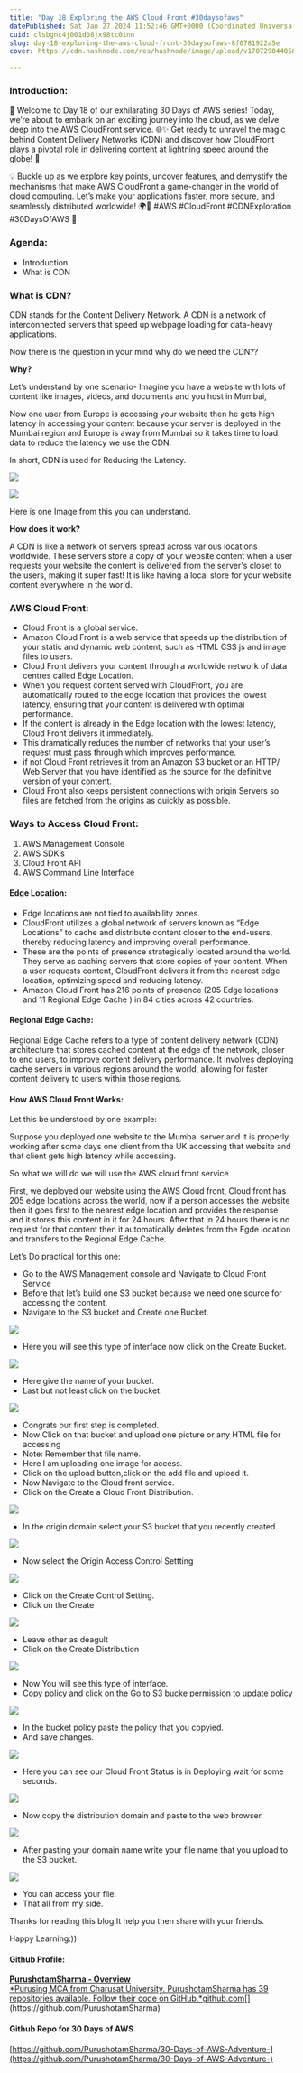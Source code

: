 ```yaml
---
title: "Day 18 Exploring the AWS Cloud Front #30daysofaws"
datePublished: Sat Jan 27 2024 11:52:46 GMT+0000 (Coordinated Universal Time)
cuid: clsbgnc4j001d08jx98tc0inn
slug: day-18-exploring-the-aws-cloud-front-30daysofaws-8f0781922a5e
cover: https://cdn.hashnode.com/res/hashnode/image/upload/v1707290440582/84341fb8-0673-4dae-8ee2-0a47ad2775ea.png

---
```


### Introduction:

🚀 Welcome to Day 18 of our exhilarating 30 Days of AWS series! Today, we’re about to embark on an exciting journey into the cloud, as we delve deep into the AWS CloudFront service. 🌐✨ Get ready to unravel the magic behind Content Delivery Networks (CDN) and discover how CloudFront plays a pivotal role in delivering content at lightning speed around the globe! 🚀

💡 Buckle up as we explore key points, uncover features, and demystify the mechanisms that make AWS CloudFront a game-changer in the world of cloud computing. Let’s make your applications faster, more secure, and seamlessly distributed worldwide! 🌍🔐 #AWS #CloudFront #CDNExploration #30DaysOfAWS 🚀

### Agenda:

*   Introduction
*   What is CDN

### **What is CDN?**

CDN stands for the Content Delivery Network. A CDN is a network of interconnected servers that speed up webpage loading for data-heavy applications.

Now there is the question in your mind why do we need the CDN??

**Why?**

Let’s understand by one scenario- Imagine you have a website with lots of content like images, videos, and documents and you host in Mumbai,

Now one user from Europe is accessing your website then he gets high latency in accessing your content because your server is deployed in the Mumbai region and Europe is away from Mumbai so it takes time to load data to reduce the latency we use the CDN.

In short, CDN is used for Reducing the Latency.

![](https://cdn.hashnode.com/res/hashnode/image/upload/v1707290417396/431ae285-22d8-45e5-b0e5-df33a7b34765.png)

![](https://cdn.hashnode.com/res/hashnode/image/upload/v1707290419026/c4e83391-43f7-4239-86cf-817b8fb1c665.png)

Here is one Image from this you can understand.

**How does it work?**

A CDN is like a network of servers spread across various locations worldwide. These servers store a copy of your website content when a user requests your website the content is delivered from the server's closet to the users, making it super fast! It is like having a local store for your website content everywhere in the world.

### AWS Cloud Front:

*   Cloud Front is a global service.
*   Amazon Cloud Front is a web service that speeds up the distribution of your static and dynamic web content, such as HTML CSS js and image files to users.
*   Cloud Front delivers your content through a worldwide network of data centres called Edge Location.
*   When you request content served with CloudFront, you are automatically routed to the edge location that provides the lowest latency, ensuring that your content is delivered with optimal performance.
*   If the content is already in the Edge location with the lowest latency, Cloud Front delivers it immediately.
*   This dramatically reduces the number of networks that your user’s request must pass through which improves performance.
*   if not Cloud Front retrieves it from an Amazon S3 bucket or an HTTP/ Web Server that you have identified as the source for the definitive version of your content.
*   Cloud Front also keeps persistent connections with origin Servers so files are fetched from the origins as quickly as possible.

### Ways to Access Cloud Front:

1.  AWS Management Console
2.  AWS SDK’s
3.  Cloud Front API
4.  AWS Command Line Interface

#### Edge Location:

*   Edge locations are not tied to availability zones.
*   CloudFront utilizes a global network of servers known as “Edge Locations” to cache and distribute content closer to the end-users, thereby reducing latency and improving overall performance.
*   These are the points of presence strategically located around the world. They serve as caching servers that store copies of your content. When a user requests content, CloudFront delivers it from the nearest edge location, optimizing speed and reducing latency.
*   Amazon Cloud Front has 216 points of presence (205 Edge locations and 11 Regional Edge Cache ) in 84 cities across 42 countries.

#### **Regional Edge Cache:**

Regional Edge Cache refers to a type of content delivery network (CDN) architecture that stores cached content at the edge of the network, closer to end users, to improve content delivery performance. It involves deploying cache servers in various regions around the world, allowing for faster content delivery to users within those regions.

#### How AWS Cloud Front Works:

Let this be understood by one example:

Suppose you deployed one website to the Mumbai server and it is properly working after some days one client from the UK accessing that website and that client gets high latency while accessing.

So what we will do we will use the AWS cloud front service

First, we deployed our website using the AWS Cloud front, Cloud front has 205 edge locations across the world, now if a person accesses the website then it goes first to the nearest edge location and provides the response and it stores this content in it for 24 hours. After that in 24 hours there is no request for that content then it automatically deletes from the Egde location and transfers to the Regional Edge Cache.

Let’s Do practical for this one:

*   Go to the AWS Management console and Navigate to Cloud Front Service
*   Before that let’s build one S3 bucket because we need one source for accessing the content.
*   Navigate to the S3 bucket and Create one Bucket.

![](https://cdn.hashnode.com/res/hashnode/image/upload/v1707290420510/3b6a26e9-c09f-49fb-ad73-d0df920d812b.png)

*   Here you will see this type of interface now click on the Create Bucket.

![](https://cdn.hashnode.com/res/hashnode/image/upload/v1707290422365/541e5bbc-2478-4ad9-8ad8-2986ec62b20b.png)

*   Here give the name of your bucket.
*   Last but not least click on the bucket.

![](https://cdn.hashnode.com/res/hashnode/image/upload/v1707290423906/a6ba4e4c-3d61-42ac-9360-7090740cc111.png)

*   Congrats our first step is completed.
*   Now Click on that bucket and upload one picture or any HTML file for accessing
*   Note: Remember that file name.
*   Here I am uploading one image for access.
*   Click on the upload button,click on the add file and upload it.
*   Now Navigate to the Cloud front service.
*   Click on the Create a Cloud Front Distribution.

![](https://cdn.hashnode.com/res/hashnode/image/upload/v1707290425392/fd038412-6590-4c0e-81e5-7dfde972091a.png)

*   In the origin domain select your S3 bucket that you recently created.

![](https://cdn.hashnode.com/res/hashnode/image/upload/v1707290426748/ae2d5fb5-92e5-48be-b05c-0e5bb5be73bf.png)

*   Now select the Origin Access Control Settting

![](https://cdn.hashnode.com/res/hashnode/image/upload/v1707290428313/c62b76bf-90cf-471e-b648-5d970017243d.png)

*   Click on the Create Control Setting.
*   Click on the Create

![](https://cdn.hashnode.com/res/hashnode/image/upload/v1707290429779/2ed08b2f-ef58-44ec-90dd-57ccdcd5ccd9.png)

*   Leave other as deagult
*   Click on the Create Distribution

![](https://cdn.hashnode.com/res/hashnode/image/upload/v1707290431648/ef784f35-a9d5-4bc0-87f8-603c4693d6d2.png)

*   Now You will see this type of interface.
*   Copy policy and click on the Go to S3 bucke permission to update policy

![](https://cdn.hashnode.com/res/hashnode/image/upload/v1707290432996/efcfba44-0243-44cb-b7f8-1ecab400914c.png)

*   In the bucket policy paste the policy that you copyied.
*   And save changes.

![](https://cdn.hashnode.com/res/hashnode/image/upload/v1707290434390/ec7fa260-07d6-40fc-a73a-80530c21f3f3.png)

*   Here you can see our Cloud Front Status is in Deploying wait for some seconds.

![](https://cdn.hashnode.com/res/hashnode/image/upload/v1707290435857/82eb0e43-af78-47ee-b387-57a78a5ede92.png)

*   Now copy the distribution domain and paste to the web browser.

![](https://cdn.hashnode.com/res/hashnode/image/upload/v1707290437065/4cd7a613-692e-498e-9082-037f2a492a19.png)

*   After pasting your domain name write your file name that you upload to the S3 bucket.

![](https://cdn.hashnode.com/res/hashnode/image/upload/v1707290438777/90d8f228-ae7b-40f1-a0a2-a98376c693ba.png)

*   You can access your file.
*   That all from my side.

Thanks for reading this blog.It help you then share with your friends.

Happy Learning:))

#### Github Profile:

[**PurushotamSharma - Overview**  
*Purusing MCA from Charusat University. PurushotamSharma has 39 repositories available. Follow their code on GitHub.*github.com](https://github.com/PurushotamSharma "https://github.com/PurushotamSharma")[](https://github.com/PurushotamSharma)

#### Github Repo for 30 Days of AWS

[https://github.com/PurushotamSharma/30-Days-of-AWS-Adventure-](https://github.com/PurushotamSharma/30-Days-of-AWS-Adventure-)